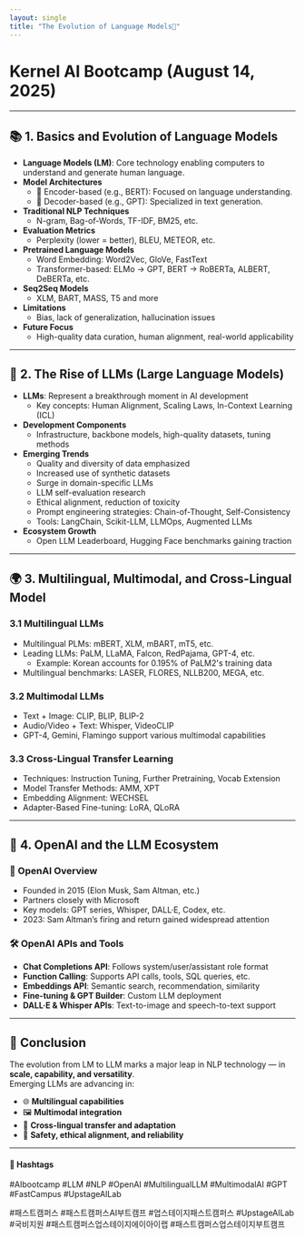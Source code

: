 ```yaml
---
layout: single
title: "The Evolution of Language Models🌱"
---
```


# Kernel AI Bootcamp (August 14, 2025)

---

## 📚 1. Basics and Evolution of Language Models

- **Language Models (LM)**: Core technology enabling computers to understand and generate human language.
- **Model Architectures**
  - 🔹 Encoder-based (e.g., BERT): Focused on language understanding.
  - 🔹 Decoder-based (e.g., GPT): Specialized in text generation.
- **Traditional NLP Techniques**
  - N-gram, Bag-of-Words, TF-IDF, BM25, etc.
- **Evaluation Metrics**
  - Perplexity (lower = better), BLEU, METEOR, etc.
- **Pretrained Language Models**
  - Word Embedding: Word2Vec, GloVe, FastText
  - Transformer-based: ELMo → GPT, BERT → RoBERTa, ALBERT, DeBERTa, etc.
- **Seq2Seq Models**
  - XLM, BART, MASS, T5 and more
- **Limitations**
  - Bias, lack of generalization, hallucination issues
- **Future Focus**
  - High-quality data curation, human alignment, real-world applicability

---

## 🚀 2. The Rise of LLMs (Large Language Models)

- **LLMs**: Represent a breakthrough moment in AI development
  - Key concepts: Human Alignment, Scaling Laws, In-Context Learning (ICL)
- **Development Components**
  - Infrastructure, backbone models, high-quality datasets, tuning methods
- **Emerging Trends**
  - Quality and diversity of data emphasized
  - Increased use of synthetic datasets
  - Surge in domain-specific LLMs
  - LLM self-evaluation research
  - Ethical alignment, reduction of toxicity
  - Prompt engineering strategies: Chain-of-Thought, Self-Consistency
  - Tools: LangChain, Scikit-LLM, LLMOps, Augmented LLMs
- **Ecosystem Growth**
  - Open LLM Leaderboard, Hugging Face benchmarks gaining traction

---

## 🌍 3. Multilingual, Multimodal, and Cross-Lingual Model 

### 3.1 Multilingual LLMs

- Multilingual PLMs: mBERT, XLM, mBART, mT5, etc.
- Leading LLMs: PaLM, LLaMA, Falcon, RedPajama, GPT-4, etc.
  - Example: Korean accounts for 0.195% of PaLM2's training data
- Multilingual benchmarks: LASER, FLORES, NLLB200, MEGA, etc.

### 3.2 Multimodal LLMs

- Text + Image: CLIP, BLIP, BLIP-2
- Audio/Video + Text: Whisper, VideoCLIP
- GPT-4, Gemini, Flamingo support various multimodal capabilities

### 3.3 Cross-Lingual Transfer Learning

- Techniques: Instruction Tuning, Further Pretraining, Vocab Extension
- Model Transfer Methods: AMM, XPT
- Embedding Alignment: WECHSEL
- Adapter-Based Fine-tuning: LoRA, QLoRA

---

## 🧠 4. OpenAI and the LLM Ecosystem

### 🏢 OpenAI Overview

- Founded in 2015 (Elon Musk, Sam Altman, etc.)
- Partners closely with Microsoft
- Key models: GPT series, Whisper, DALL·E, Codex, etc.
- 2023: Sam Altman’s firing and return gained widespread attention

### 🛠️ OpenAI APIs and Tools

- **Chat Completions API**: Follows system/user/assistant role format
- **Function Calling**: Supports API calls, tools, SQL queries, etc.
- **Embeddings API**: Semantic search, recommendation, similarity
- **Fine-tuning & GPT Builder**: Custom LLM deployment
- **DALL·E & Whisper APIs**: Text-to-image and speech-to-text support

---

## 🧾 Conclusion

The evolution from LM to LLM marks a major leap in NLP technology — in **scale, capability, and versatility**.  
Emerging LLMs are advancing in:

- 🌐 **Multilingual capabilities**
- 🖼 **Multimodal integration**
- 🔁 **Cross-lingual transfer and adaptation**
- 🔐 **Safety, ethical alignment, and reliability**

---

#### 🔖 Hashtags  
#AIbootcamp #LLM #NLP #OpenAI #MultilingualLLM #MultimodalAI #GPT #FastCampus #UpstageAILab

#패스트캠퍼스 #패스트캠퍼스AI부트캠프 #업스테이지패스트캠퍼스 #UpstageAILab #국비지원 #패스트캠퍼스업스테이지에이아이랩 #패스트캠퍼스업스테이지부트캠프

